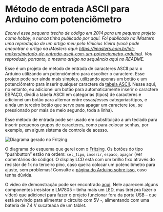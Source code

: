 # Método de entrada ASCII para Arduino com potenciômetro

*Escrevi esse pequeno trecho de código em 2014 para um pequeno projeto como hobby, e nunca tinha publicado por aqui. Foi publicado na iMasters uma reprodução de um artigo meu pelo Vinícius Vieira (você pode encontrar o artigo na iMasters aqui: https://imasters.com.br/iot-makers/metodo-de-entrada-ascii-com-um-potenciometro-arduino). Vou reproduzir, portanto, o mesmo artigo na sequência aqui no README.*

Esse é um projeto de método de entrada de caracteres ASCII para o Arduino utilizando um potenciômetro para escolher o caractere. Esse projeto pode ser ainda mais simples, utilizando apenas um botão e um potenciômetro para inserir qualquer caractere da [tabela ASCII](https://pt.wikipedia.org/wiki/ASCII). Nesse aqui, no entanto, eu adicionei um botão para automaticamente inserir o caractere ESPAÇO, dividi a tabela ASCII em categorias (tipos) de caracteres e adicionei um botão para alternar entre essas/esses categorias/tipos, e ainda um terceiro botão que serve para apagar um caractere (ou, se pressionado por mais de meio segundo, toda a linha).

Esse método de entrada pode ser usado em substituição a um teclado para inserir pequenos grupos de caracteres, como para colocar senhas, por exemplo, em algum sistema de controle de acesso.

![Diagrama gerado no Fritzing](https://static.imasters.com.br/wp-content/uploads/2014/09/ascii_input_pot_bb1.jpg)

O diagrama do esquema que gerei com o [Fritzing](https://fritzing.org/home/). Os botões do tipo “pushbutton” estão na ordem: `sel_tipo`, `inserir`, `espaco`, `apagar` (ver comentários do código). O display LCD está com um brilho fixo através do resistor de 1k no terceiro pino, caso queira colocar um potenciômetro para ajuste, sem problemas! Consulte a [página do Arduino sobre isso](https://www.arduino.cc/en/Tutorial/HelloWorld?from=Tutorial.LiquidCrystal), caso tenha dúvida.

O vídeo de demonstração pode ser encontrado [aqui](https://www.youtube.com/watch?v=FWakYQKqKxY&feature=emb_logo). Nele aparecem alguns componentes (resistor e LM7805 – tinha mais um LED, mas tirei pra fazer o vídeo) que adicionei para fazer o projeto funcionar fora da porta USB – que está servindo para alimentar o circuito com 5V -, alimentando com uma bateria de 7.4 V sucateada de um tablet.




